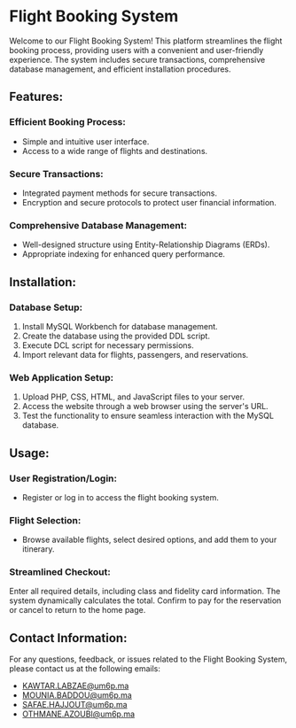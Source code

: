# Flight Booking System

Welcome to our Flight Booking System! This platform streamlines the flight booking process, providing users with a convenient and user-friendly experience. The system includes secure transactions, comprehensive database management, and efficient installation procedures.

## Features:

### Efficient Booking Process:
- Simple and intuitive user interface.
- Access to a wide range of flights and destinations.

### Secure Transactions:
- Integrated payment methods for secure transactions.
- Encryption and secure protocols to protect user financial information.

### Comprehensive Database Management:
- Well-designed structure using Entity-Relationship Diagrams (ERDs).
- Appropriate indexing for enhanced query performance.

## Installation:

### Database Setup:
1. Install MySQL Workbench for database management.
2. Create the database using the provided DDL script.
3. Execute DCL script for necessary permissions.
4. Import relevant data for flights, passengers, and reservations.

### Web Application Setup:
1. Upload PHP, CSS, HTML, and JavaScript files to your server.
2. Access the website through a web browser using the server's URL.
3. Test the functionality to ensure seamless interaction with the MySQL database.

## Usage:

### User Registration/Login:
- Register or log in to access the flight booking system.

### Flight Selection:
- Browse available flights, select desired options, and add them to your itinerary.

### Streamlined Checkout:
Enter all required details, including class and fidelity card information. The system dynamically calculates the total. Confirm to pay for the reservation or cancel to return to the home page.

## Contact Information:

For any questions, feedback, or issues related to the Flight Booking System, please contact us at the following emails:
- KAWTAR.LABZAE@um6p.ma
- MOUNIA.BADDOU@um6p.ma
- SAFAE.HAJJOUT@um6p.ma
- OTHMANE.AZOUBI@um6p.ma

